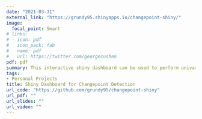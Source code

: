 ```yaml
---
date: "2021-03-31"
external_link: "https://grundy95.shinyapps.io/changepoint-shiny/"
image:
  focal_point: Smart
# links:
# - icon: pdf
#   icon_pack: fab
#   name: pdf
#   url: https://twitter.com/georgecushen
pdf: pdf
summary: This interactive shiny dashboard can be used to perform univariate changepoint analysis on simple simulated data sets. In addition, you can upload your own data sets in .csv format and perform changepoint analysis on these.
tags:
- Personal Projects
title: Shiny Dashboard for Changepoint Detection
url_code: "https://github.com/grundy95/changepoint-shiny"
url_pdf: ""
url_slides: ""
url_video: ""
---
```

